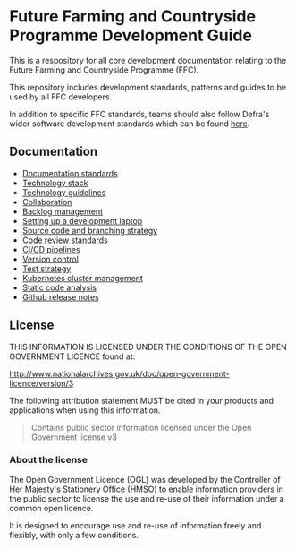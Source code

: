 # Future Farming and Countryside Programme Development Guide

This is a respository for all core development documentation relating to the Future Farming and Countryside Programme (FFC).

This repository includes development standards, patterns and guides to be used by all FFC developers.

In addition to specific FFC standards, teams should also follow Defra's wider software development standards which can be found [here](https://github.com/DEFRA/software-development-standards/).

## Documentation

- [Documentation standards](docs/documentation-standards.md)
- [Technology stack](docs/technology-stack.md)
- [Technology guidelines](docs/technology-guidelines/README.md)
- [Collaboration](docs/collaboration.md)
- [Backlog management](docs/backlog-management.md)
- [Setting up a development laptop](docs/developer-laptop-setup/README.md)
- [Source code and branching strategy](docs/source-code.md)
- [Code review standards](docs/code-review.md)
- [CI/CD pipelines](docs/cicd/README.md)
- [Version control](docs/version-control.md)
- [Test strategy](docs/test-strategy.md)
- [Kubernetes cluster management](docs/kubernetes-cluster-management/README.md)
- [Static code analysis](docs/static-code-analysis.md)
- [Github release notes](docs/github-release-notes.md)

## License

THIS INFORMATION IS LICENSED UNDER THE CONDITIONS OF THE OPEN GOVERNMENT LICENCE found at:

<http://www.nationalarchives.gov.uk/doc/open-government-licence/version/3>

The following attribution statement MUST be cited in your products and applications when using this information.

> Contains public sector information licensed under the Open Government license v3

### About the license

The Open Government Licence (OGL) was developed by the Controller of Her Majesty's Stationery Office (HMSO) to enable information providers in the public sector to license the use and re-use of their information under a common open licence.

It is designed to encourage use and re-use of information freely and flexibly, with only a few conditions.
